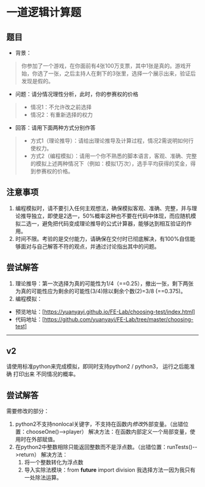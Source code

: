 # 一道逻辑计算题

## 题目
- 背景：
> 你参加了一个游戏，在你面前有4张100万支票，其中1张是真的。游戏开始，你选了一张，之后主持人在剩下的3张里，选择一个展示出来，验证后发现是假的。
- 问题：请分情况理性分析，此时，你的参赛权的价格
> - 情况1：不允许改之前选择
> - 情况2：有重新选择的权力

- 回答：请用下面两种方式分别作答
> - 方式1（理论推导）：请给出理论推导及计算过程，情况2需说明如何行使权力。
> - 方式2（编程模拟）：请用一个你不熟悉的脚本语言，客观、准确、完整的模拟上述两种情况下（例如：模拟1万次），选手平均获得的奖金，得到参赛权的价格。

## 注意事项
1. 编程模拟时，请不要引入任何主观想法，确保模拟客观、准确、完整，并与理论推导独立，即使是2选一，50%概率这种也不要在代码中体现，而应随机模拟二选一，避免把代码变成理论推导的公式计算器，能够达到相互验证的作用。
2. 时间不限。考验的是交付能力，请确保在交付时已彻底解决，有100%自信能够面对与自己解答不符的观点，并通过讨论指出其中的问题。

## 尝试解答
1. 理论推导：第一次选择为真的可能性为1/4（==0.25），撤出一张，剩下两张为真的可能性应为剩余的可能性(3/4)除以剩余个数(2)=3/8 (==0.375)。
2. 编程模拟：
  * 预览地址：[https://yuanyayi.github.io/FE-Lab/choosing-test/index.html]
  * 代码地址：[https://github.com/yuanyayi/FE-Lab/tree/master/choosing-test]

***

## v2
请使用标准python来完成模拟，即同时支持python2 / python3， 运行之后能准确 打印出来 不同情况的概率。

## 尝试解答
需要修改的部分：
1. python2不支持nonlocal关键字，不支持在函数内*修改*外部变量。（出错位置：chooseOne()-->player）
  解决方法：在函数内部定义一个局部变量，使用时在外部赋值。
2. 在python2中整数相除只能返回整数而不是浮点数。（出错位置：runTests()-->return）
  解决方法：
    1. 将一个整数转化为浮点数
    2. 导入实除法模块：from __future__ import division
    我选择方法一因为我只有一处除法运算。
